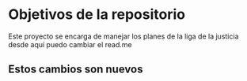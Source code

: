 # Objetivos de la repositorio

Este proyecto se encarga de manejar los planes de la liga de la justicia
desde aquí puedo cambiar el read.me

## Estos cambios son nuevos